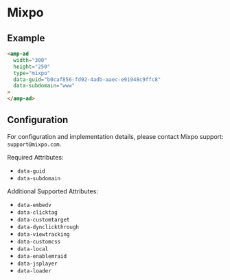 <!--
Copyright 2016 The AMP HTML Authors. All Rights Reserved.

Licensed under the Apache License, Version 2.0 (the "License");
you may not use this file except in compliance with the License.
You may obtain a copy of the License at

      http://www.apache.org/licenses/LICENSE-2.0

Unless required by applicable law or agreed to in writing, software
distributed under the License is distributed on an "AS-IS" BASIS,
WITHOUT WARRANTIES OR CONDITIONS OF ANY KIND, either express or implied.
See the License for the specific language governing permissions and
limitations under the License.
-->

# Mixpo

## Example

```html
<amp-ad
  width="300"
  height="250"
  type="mixpo"
  data-guid="b0caf856-fd92-4adb-aaec-e91948c9ffc8"
  data-subdomain="www"
>
</amp-ad>
```

## Configuration

For configuration and implementation details, please contact Mixpo support: `support@mixpo.com`.

Required Attributes:

- `data-guid`
- `data-subdomain`

Additional Supported Attributes:

- `data-embedv`
- `data-clicktag`
- `data-customtarget`
- `data-dynclickthrough`
- `data-viewtracking`
- `data-customcss`
- `data-local`
- `data-enablemraid`
- `data-jsplayer`
- `data-loader`
